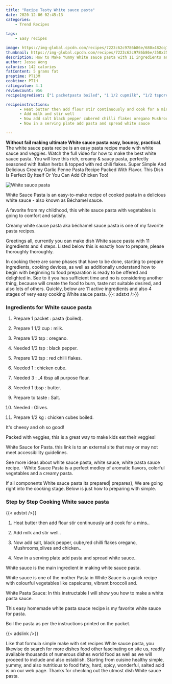 ```yaml
---
title: "Recipe Tasty White sauce pasta"
date: 2020-12-06 02:45:13
categories:
    - Trend Recipes
    
tags:
    - Easy recipes

image: https://img-global.cpcdn.com/recipes/7223c62c9786b86e/680x482cq70/white-sauce-pasta-recipe-main-photo.jpg
thumbnail: https://img-global.cpcdn.com/recipes/7223c62c9786b86e/350x250cq70/white-sauce-pasta-recipe-main-photo.jpg
description: How to Make Yummy White sauce pasta with 11 ingredients and 4 stages of easy cooking.
author: Jesse Wong
calories: 142 calories
fatContent: 5 grams fat
preptime: PT13M
cooktime: PT1H
ratingvalue: 4.1
reviewcount: 956
recipeingredient: ["1 packetpasta boiled", "1 1/2 cupmilk", "1/2 tsporegano", "1/2 tspblack pepper", "1/2 tspred chilli flakes", "1chicken cube", "3_4 tbsp all purpose flour", "1 tbspbutter", "to tasteSalt", "Olives", "1/2 kgchicken cubes boiled"]

recipeinstructions: 
      - Heat butter then add flour stir continuously and cook for a mins 
      - Add milk and stir well 
      - Now add salt black pepper cubered chilli flakes oregano Mushroomsolives and chicken 
      - Now in a serving plate add pasta and spread white sauce

---
```




**Without fail making ultimate White sauce pasta easy, bouncy, practical**. The white sauce pasta recipe is an easy pasta recipe made with white sauce and veggies. Watch the full video for how to make the best white sauce pasta. You will love this rich, creamy &amp; saucy pasta, perfectly seasoned with Italian herbs &amp; topped with red chili flakes. Super Simple And Delicious Creamy Garlic Penne Pasta Recipe Packed With Flavor. This Dish Is Perfect By Itself Or You Can Add Chicken Too!


![White sauce pasta](https://img-global.cpcdn.com/recipes/7223c62c9786b86e/680x482cq70/white-sauce-pasta-recipe-main-photo.jpg "White sauce pasta")



White Sauce Pasta is an easy-to-make recipe of cooked pasta in a delicious white sauce - also known as Béchamel sauce.

A favorite from my childhood, this white sauce pasta with vegetables is going to comfort and satisfy.

Creamy white sauce pasta aka béchamel sauce pasta is one of my favorite pasta recipes.


Greetings all, currently you can make dish White sauce pasta with 11 ingredients and 4 steps. Listed below this is exactly how to prepare, please thoroughly thoroughly.

In cooking there are some phases that have to be done, starting to prepare ingredients, cooking devices, as well as additionally understand how to begin with beginning to food preparation is ready to be offered and delighted in. See to it you has sufficient time and no is considering another thing, because will create the food to burn, taste not suitable desired, and also lots of others. Quickly, below are 11 active ingredients and also 4 stages of very easy cooking White sauce pasta.
{{< adstxt />}}

### Ingredients for White sauce pasta


1. Prepare 1 packet : pasta (boiled).

1. Prepare 1 1/2 cup : milk.

1. Prepare 1/2 tsp : oregano.

1. Needed 1/2 tsp : black pepper.

1. Prepare 1/2 tsp : red chilli flakes.

1. Needed 1 : chicken cube.

1. Needed 3 : _4 tbsp all purpose flour.

1. Needed 1 tbsp : butter.

1. Prepare to taste : Salt.

1. Needed  : Olives.

1. Prepare 1/2 kg : chicken cubes boiled.


It&#39;s cheesy and oh so good!

Packed with veggies, this is a great way to make kids eat their veggies!

White Sauce for Pasta. this link is to an external site that may or may not meet accessibility guidelines.

See more ideas about white sauce pasta, white sauce, white pasta sauce recipe. · White Sauce Pasta is a perfect medley of aromatic flavors, colorful vegetables and a creamy pasta.


If all components White sauce pasta its prepared| prepares}, We are going right into the cooking stage. Below is just how to preparing with simple.

### Step by Step Cooking White sauce pasta

{{< adstxt />}}


1. Heat butter then add flour stir continuously and cook for a mins..



1. Add milk and stir well..



1. Now add salt, black pepper, cube,red chilli flakes oregano, Mushrooms,olives and chicken..



1. Now in a serving plate add pasta and spread white sauce..




White sauce is the main ingredient in making white sauce pasta.

White sauce is one of the mother Pasta in White Sauce is a quick recipe with colourful vegetables like capsicums, vibrant broccoli and.

White Pasta Sauce: In this instructable I will show you how to make a white pasta sauce.

This easy homemade white pasta sauce recipe is my favorite white sauce for pasta.

Boil the pasta as per the instructions printed on the packet.


{{< adslink />}}

Like that formula simple make with set recipes White sauce pasta, you likewise do search for more dishes food other fascinating on site us, readily available thousands of numerous dishes world food as well as we will proceed to include and also establish. Starting from cuisine healthy simple, yummy, and also nutritious to food fatty, hard, spicy, wonderful, salted acid is on our web page. Thanks for checking out the utmost dish White sauce pasta.
